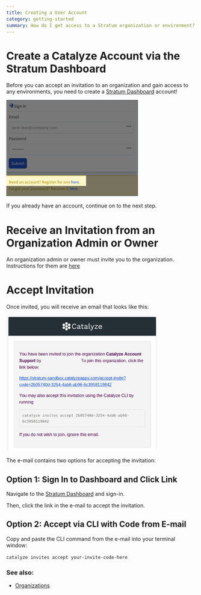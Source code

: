 ```yaml
---
title: Creating a User Account
category: getting-started
summary: How do I get access to a Stratum organization or environment?
---
```


# Create a Catalyze Account via the Stratum Dashboard

Before you can accept an invitation to an organization and gain access to any environments, you need to create a [Stratum Dashboard](https://product.catalyze.io/stratum) account!

![register](images/account_register.png)

If you already have an account, continue on to the next step.

# Receive an Invitation from an Organization Admin or Owner

An organization admin or owner must invite you to the organization. Instructions for them are [here](/stratum/articles/organization-management/)

# Accept Invitation

Once invited, you will receive an email that looks like this:

![email](images/account_email.png)

The e-mail contains two options for accepting the invitation:

## Option 1: Sign In to Dashboard and Click Link

Navigate to the [Stratum Dashboard](https://product.catalyze.io/stratum) and sign-in.

Then, click the link in the e-mail to accept the invitation.

## Option 2: Accept via CLI with Code from E-mail

Copy and paste the CLI command from the e-mail into your terminal window:

`catalyze invites accept your-invite-code-here`

### See also:

* [Organizations](/stratum/articles/organizations)
